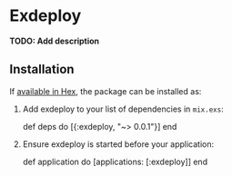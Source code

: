 # Exdeploy

**TODO: Add description**

## Installation

If [available in Hex](https://hex.pm/docs/publish), the package can be installed as:

  1. Add exdeploy to your list of dependencies in `mix.exs`:

        def deps do
          [{:exdeploy, "~> 0.0.1"}]
        end

  2. Ensure exdeploy is started before your application:

        def application do
          [applications: [:exdeploy]]
        end
